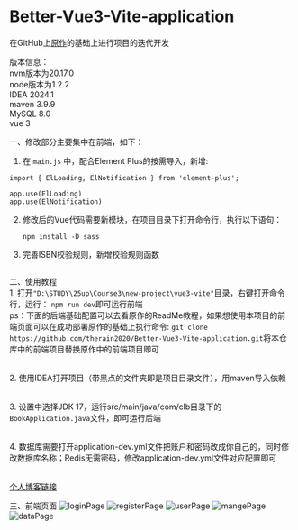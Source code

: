 # Better-Vue3-Vite-application

在GitHub上[原作](https://github.com/caolib/vue3-vite)的基础上进行项目的迭代开发

版本信息：
<br>nvm版本为20.17.0
<br>node版本为1.2.2
<br>IDEA 2024.1
<br>maven 3.9.9
<br>MySQL 8.0
<br>vue 3

一、修改部分主要集中在前端，如下：



1. 在 ```main.js``` 中，配合Element Plus的按需导入，新增:

```
import { ElLoading, ElNotification } from 'element-plus';

app.use(ElLoading) 
app.use(ElNotification) 
```

2. 修改后的Vue代码需要新模块，在项目目录下打开命令行，执行以下语句：
   
   ```
   npm install -D sass
   ```
3. 完善ISBN校验规则，新增校验规则函数
```

```

   二、使用教程
   <br>  1. 打开```"D:\STUDY\25up\Course3\new-project\vue3-vite"```目录，右键打开命令行，运行：
   ```npm run dev```即可运行前端
   <br>  ps：下面的后端基础配置可以去看原作的ReadMe教程，如果想使用本项目的前端页面可以在成功部署原作的基础上执行命令: ```git clone https://github.com/therain2020/Better-Vue3-Vite-application.git```将本仓库中的前端项目替换原作中的前端项目即可

<br>  2. 使用IDEA打开项目（带黑点的文件夹即是项目目录文件），用maven导入依赖

<br>  3. 设置中选择JDK 17，运行src/main/java/com/clb目录下的```BookApplication.java```文件，即可运行后端

<br>  4. 数据库需要打开application-dev.yml文件把账户和密码改成你自己的，同时修改数据库名称；Redis无需密码，修改application-dev.yml文件对应配置即可

<br>  [个人博客链接](https://therain2020.github.io/)

三、前端页面
![loginPage](README_STATIC/pictures/login.png)
![registerPage](README_STATIC/pictures/register.png)
![userPage](README_STATIC/pictures/userView.png)
![mangePage](README_STATIC/pictures/manageView.png)
![dataPage](README_STATIC/pictures/userData.png)
